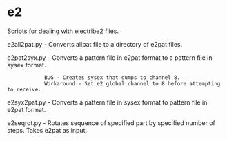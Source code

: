 # e2

Scripts for dealing with electribe2 files.

e2all2pat.py  - Converts allpat file to a directory of e2pat files.  

e2pat2syx.py - Converts a pattern file in e2pat format to a pattern file in sysex format.
                
                BUG - Creates sysex that dumps to channel 8.  
                Workaround - Set e2 global channel to 8 before attempting to receive.


e2syx2pat.py - Converts a pattern file in sysex format to pattern file in e2pat format.

e2seqrot.py - Rotates sequence of specified part by specified number of steps.  Takes e2pat as input.
